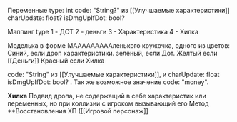 Переменные
type: int
code: "String?" из [[Улучшаемые характеристики]]
charUpdate: float?
isDmgUpIfDot: bool?

Маппинг type
1 - ДОТ
2 - деньги
3 - Характеристика
4 - Хилка



Моделька в форме МАААААААААленького кружочка, одного из цветов:
		Синий, если дроп характеристики.
		зелёный, если Дот.
		Желтый если [[Деньги]]
		Красный если Хилка

 code: "String" из [[Улучшаемые характеристики]], и charUpdate: float isDmgUpIfDot: bool? . 
Так же возможное значение code: "money".





**Хилка**
Подвид дропа, не содержащий в себе характеристик или переменных, но при коллизии с игроком вызывающий его Метод **Восстановления ХП ([[Игровой персонаж]]